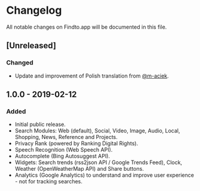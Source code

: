 # Changelog
All notable changes on Findto.app will be documented in this file.

## [Unreleased]
### Changed
- Update and improvement of Polish translation from [@m-aciek](https://github.com/m-aciek).

## 1.0.0 - 2019-02-12
### Added
- Initial public release.
- Search Modules: Web (default), Social, Video, Image, Audio, Local, Shopping, News, Reference and Projects.
- Privacy Rank (powered by Ranking Digital Rights).
- Speech Recognition (Web Speech API).
- Autocomplete (Bing Autosuggest API).
- Widgets: Search trends (rss2json API / Google Trends Feed), Clock, Weather (OpenWeatherMap API) and Share buttons.
- Analytics (Google Analytics) to understand and improve user experience - not for tracking searches.